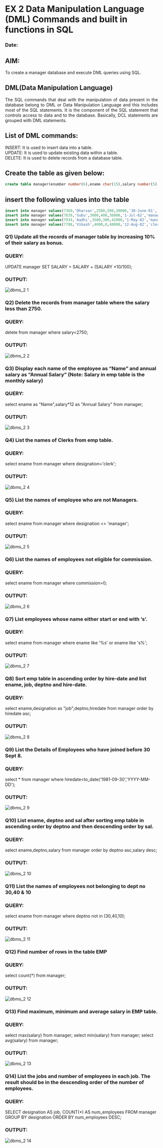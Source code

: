 # EX 2 Data Manipulation Language (DML) Commands and built in functions in SQL
### Date:
## AIM:
To create a manager database and execute DML queries using SQL.


## DML(Data Manipulation Language)
<div align="justify">
The SQL commands that deal with the manipulation of data present in the database belong to DML or Data Manipulation Language and this includes most of the SQL statements. It is the component of the SQL statement that controls access to data and to the database. Basically, DCL statements are grouped with DML statements.
</div>

## List of DML commands: 
<div align="justify">
INSERT: It is used to insert data into a table.<br>
UPDATE: It is used to update existing data within a table.<br>
DELETE: It is used to delete records from a database table.<br>
</div>

## Create the table as given below:
```sql
create table manager(enumber number(6),ename char(15),salary number(5),commission number(4),annualsalary number(7),Hiredate date,designation char(10),deptno number(2),reporting char(10));
```
## insert the following values into the table
```sql
insert into manager values(7369,'Dharsan',2500,500,30000,'30-June-81','clerk',10,'John');
insert into manager values(7839,'Subu',3000,400,36000,'1-Jul-82','manager',null,'James');
insert into manager values(7934,'Aadhi',3500,300,42000,'1-May-82','manager',30,NULL);
insert into manager values(7788,'Vikash',4000,0,48000,'12-Aug-82','clerk',50,'Bond');
```

### Q1) Update all the records of manager table by increasing 10% of their salary as bonus.
### QUERY:
UPDATE manager
SET SALARY = SALARY + (SALARY *10/100);
### OUTPUT:

![dbms_2 1](https://github.com/gummadileepkumar/EX-2-Data-Manipulation-Language-DML-and-Data-Control-Language-DCL-Commands/assets/118707761/e5ff46b5-f9e3-499e-bcab-69617812c65d)


### Q2) Delete the records from manager table where the salary less than 2750.
### QUERY:
delete from manager
 where salary<2750;
### OUTPUT:

![dbms_2 2](https://github.com/gummadileepkumar/EX-2-Data-Manipulation-Language-DML-and-Data-Control-Language-DCL-Commands/assets/118707761/2e0f8822-c44a-44d6-b44f-b14027328cb3)


### Q3) Display each name of the employee as “Name” and annual salary as “Annual Salary” (Note: Salary in emp table is the monthly salary)
### QUERY:
 select ename as "Name",salary*12 as "Annual Salary" from manager;
### OUTPUT:

![dbms_2 3](https://github.com/gummadileepkumar/EX-2-Data-Manipulation-Language-DML-and-Data-Control-Language-DCL-Commands/assets/118707761/aa887aa2-273c-4759-881f-9c06a8a99238)


### Q4)	List the names of Clerks from emp table.
### QUERY:
select ename from manager where designation='clerk';
### OUTPUT:

![dbms_2 4](https://github.com/gummadileepkumar/EX-2-Data-Manipulation-Language-DML-and-Data-Control-Language-DCL-Commands/assets/118707761/cd06bd1b-b045-446d-a3df-4027b2587721)


### Q5)	List the names of employee who are not Managers.
### QUERY:
select ename from manager where designation <> 'manager';
### OUTPUT:

![dbms_2 5](https://github.com/gummadileepkumar/EX-2-Data-Manipulation-Language-DML-and-Data-Control-Language-DCL-Commands/assets/118707761/91ec7559-bbda-47e1-8498-05ebbcc59d0f)


### Q6)	List the names of employees not eligible for commission.
### QUERY:
select ename from manager where commission=0;
### OUTPUT:

![dbms_2 6](https://github.com/gummadileepkumar/EX-2-Data-Manipulation-Language-DML-and-Data-Control-Language-DCL-Commands/assets/118707761/80bff215-58a2-460c-85b1-6e2c73d0456e)


### Q7)	List employees whose name either start or end with ‘s’.
### QUERY:
select ename from manager where ename like '%s' or ename like 's%';
### OUTPUT:

![dbms_2 7](https://github.com/gummadileepkumar/EX-2-Data-Manipulation-Language-DML-and-Data-Control-Language-DCL-Commands/assets/118707761/054494e8-d7d3-4217-bf0f-c99366635a89)


### Q8) Sort emp table in ascending order by hire-date and list ename, job, deptno and hire-date.
### QUERY:
 select ename,designation as "job",deptno,hiredate from manager order by hiredate asc;
### OUTPUT:


![dbms_2 8](https://github.com/gummadileepkumar/EX-2-Data-Manipulation-Language-DML-and-Data-Control-Language-DCL-Commands/assets/118707761/9f0ef1d3-348e-4d00-b36b-f9c075160783)


### Q9) List the Details of Employees who have joined before 30 Sept 8.
### QUERY:
select * from manager where hiredate<to_date('1981-09-30','YYYY-MM-DD');
### OUTPUT:

![dbms_2 9](https://github.com/gummadileepkumar/EX-2-Data-Manipulation-Language-DML-and-Data-Control-Language-DCL-Commands/assets/118707761/c968429c-c15e-497d-8ccc-b37590d028df)


### Q10)	List ename, deptno and sal after sorting emp table in ascending order by deptno and then descending order by sal.
### QUERY:
select ename,deptno,salary from manager order by deptno asc,salary desc;
### OUTPUT:

![dbms_2 10](https://github.com/gummadileepkumar/EX-2-Data-Manipulation-Language-DML-and-Data-Control-Language-DCL-Commands/assets/118707761/2e80f876-5cd1-40e8-a935-ad671c4ee1a2)


### Q11) List the names of employees not belonging to dept no 30,40 & 10
### QUERY:
select ename from manager where deptno not in (30,40,10);
### OUTPUT:

![dbms_2 11](https://github.com/gummadileepkumar/EX-2-Data-Manipulation-Language-DML-and-Data-Control-Language-DCL-Commands/assets/118707761/bee6d970-437e-4928-aa61-af14e601d16c)


### Q12) Find number of rows in the table EMP
### QUERY:
select count(*) from manager;
### OUTPUT:

![dbms_2 12](https://github.com/gummadileepkumar/EX-2-Data-Manipulation-Language-DML-and-Data-Control-Language-DCL-Commands/assets/118707761/6c758b30-6fdd-4721-879c-b5dc4c9772db)



### Q13) Find maximum, minimum and average salary in EMP table.
### QUERY:
select max(salary) from manager;
select min(salary) from manager;
select avg(salary) from manager;
### OUTPUT:

![dbms_2 13](https://github.com/gummadileepkumar/EX-2-Data-Manipulation-Language-DML-and-Data-Control-Language-DCL-Commands/assets/118707761/aa299c9e-ed5c-45f7-b7a4-76f539e2e505)



### Q14) List the jobs and number of employees in each job. The result should be in the descending order of the number of employees.
### QUERY:
 SELECT designation AS job, COUNT(*) AS num_employees FROM manager GROUP BY designation ORDER BY num_employees DESC;
### OUTPUT:

![dbms_2 14](https://github.com/gummadileepkumar/EX-2-Data-Manipulation-Language-DML-and-Data-Control-Language-DCL-Commands/assets/118707761/793906b9-8689-4f36-b65e-b6b810a26012)

